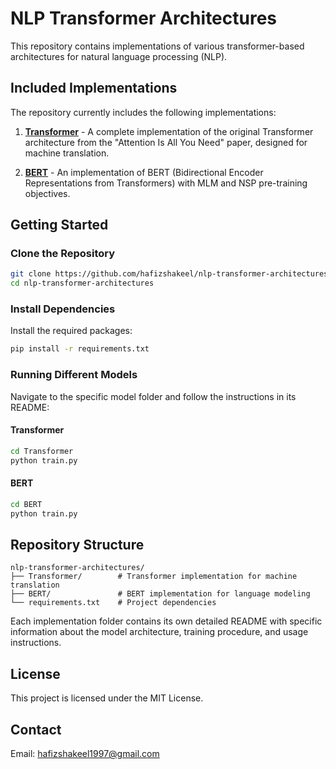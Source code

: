 # NLP Transformer Architectures

This repository contains implementations of various transformer-based architectures for natural language processing (NLP).

## Included Implementations

The repository currently includes the following implementations:

1. [**Transformer**](./Transformer/) - A complete implementation of the original Transformer architecture from the "Attention Is All You Need" paper, designed for machine translation.

2. [**BERT**](./BERT/) - An implementation of BERT (Bidirectional Encoder Representations from Transformers) with MLM and NSP pre-training objectives.

## Getting Started

### Clone the Repository

```bash
git clone https://github.com/hafizshakeel/nlp-transformer-architectures.git
cd nlp-transformer-architectures
```

### Install Dependencies

Install the required packages:

```bash
pip install -r requirements.txt
```

### Running Different Models

Navigate to the specific model folder and follow the instructions in its README:

#### Transformer

```bash
cd Transformer
python train.py
```

#### BERT

```bash
cd BERT
python train.py
```

## Repository Structure

```
nlp-transformer-architectures/
├── Transformer/        # Transformer implementation for machine translation
├── BERT/               # BERT implementation for language modeling
└── requirements.txt    # Project dependencies
```

Each implementation folder contains its own detailed README with specific information about the model architecture, training procedure, and usage instructions.

## License
This project is licensed under the MIT License.

## Contact
Email: hafizshakeel1997@gmail.com